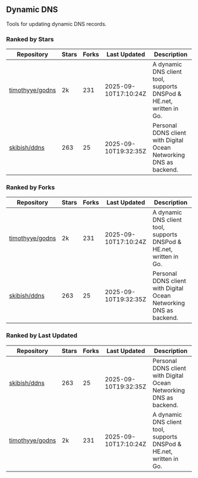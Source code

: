 ## Dynamic DNS

Tools for updating dynamic DNS records.

### Ranked by Stars

| Repository | Stars | Forks | Last Updated | Description | 
|------------|-------|-------|--------------|-------------|
| [timothyye/godns](https://github.com/timothyye/godns) | 2k | 231 | 2025-09-10T17:10:24Z |  A dynamic DNS client tool, supports DNSPod & HE.net, written in Go. |
| [skibish/ddns](https://github.com/skibish/ddns) | 263 | 25 | 2025-09-10T19:32:35Z |  Personal DDNS client with Digital Ocean Networking DNS as backend. |

### Ranked by Forks

| Repository | Stars | Forks | Last Updated | Description | 
|------------|-------|-------|--------------|-------------|
| [timothyye/godns](https://github.com/timothyye/godns) | 2k | 231 | 2025-09-10T17:10:24Z |  A dynamic DNS client tool, supports DNSPod & HE.net, written in Go. |
| [skibish/ddns](https://github.com/skibish/ddns) | 263 | 25 | 2025-09-10T19:32:35Z |  Personal DDNS client with Digital Ocean Networking DNS as backend. |

### Ranked by Last Updated

| Repository | Stars | Forks | Last Updated | Description | 
|------------|-------|-------|--------------|-------------|
| [skibish/ddns](https://github.com/skibish/ddns) | 263 | 25 | 2025-09-10T19:32:35Z |  Personal DDNS client with Digital Ocean Networking DNS as backend. |
| [timothyye/godns](https://github.com/timothyye/godns) | 2k | 231 | 2025-09-10T17:10:24Z |  A dynamic DNS client tool, supports DNSPod & HE.net, written in Go. |

